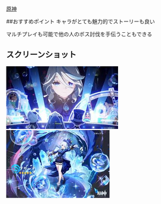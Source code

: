 [原神](https://genshin.hoyoverse.com/ja)

##おすすめポイント
キャラがとても魅力的でストーリーも良い

マルチプレイも可能で他の人のボス討伐を手伝うこともできる

## スクリーンショット
![原神](genshin.jpeg)
![原神](genshin2.jpeg)

